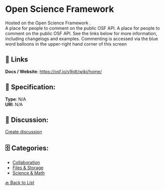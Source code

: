 # Open Science Framework


Hosted on the Open Science Framework
.  
 A place for people to comment on the public OSF API. 
 A place for people to comment on the public OSF API.  See the links below for more information, including changelogs and examples.  Commenting is accessed via the blue word balloons in the upper-right hand corner of this screen

##  🔗 Links
**Docs / Website**: https://osf.io/y9jdt/wiki/home/

## 🧬 Specification:
**Type**: N/A  
**URI**: N/A

## 💬 Discussion:
[Create discussion](https://github.com/apis-list/apis-list/discussions/new)

## 🗄️ Categories:
- [Collaboration](https://github.com/apis-list/apis-list#collaboration)
- [Files & Storage](https://github.com/apis-list/apis-list#files--storage)
- [Science & Math](https://github.com/apis-list/apis-list#science--math)




[🔙 Back to List](https://github.com/apis-list/apis-list)
